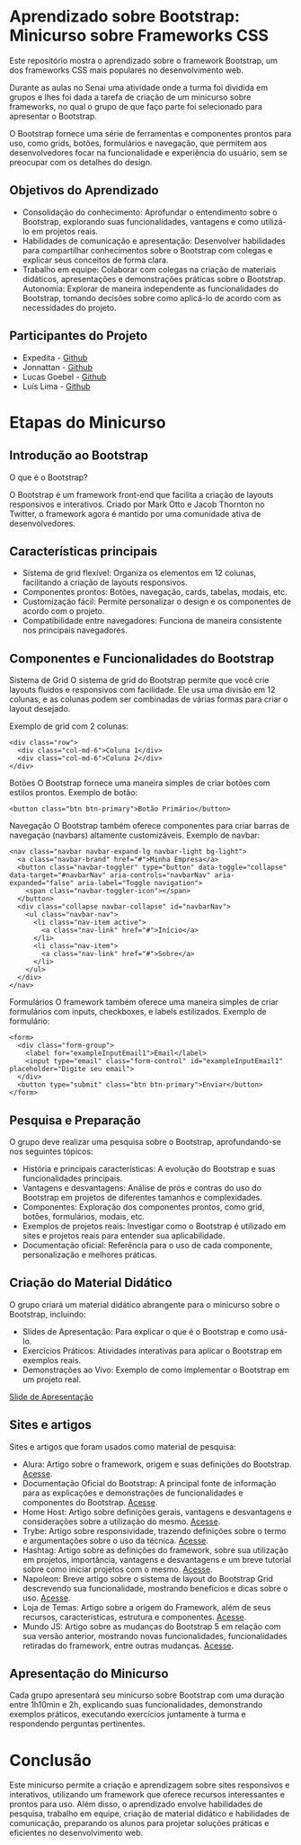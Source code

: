 # Aprendizado sobre Bootstrap: Minicurso sobre Frameworks CSS

Este repositório mostra o aprendizado sobre o framework Bootstrap, um dos frameworks CSS mais populares no desenvolvimento web.

Durante as aulas no Senai uma atividade onde a turma foi dividida em grupos e lhes foi dada a tarefa de criação de um minicurso sobre frameworks, no qual o grupo de que faço parte foi selecionado para apresentar o Bootstrap.

O Bootstrap fornece uma série de ferramentas e componentes prontos para uso, como grids, botões, formulários e navegação, que permitem aos desenvolvedores focar na funcionalidade e experiência do usuário, sem se preocupar com os detalhes do design.

## Objetivos do Aprendizado

- Consolidação do conhecimento: Aprofundar o entendimento sobre o Bootstrap, explorando suas funcionalidades, vantagens e como utilizá-lo em projetos reais.
- Habilidades de comunicação e apresentação: Desenvolver habilidades para compartilhar conhecimentos sobre o Bootstrap com colegas e explicar seus conceitos de forma clara.
- Trabalho em equipe: Colaborar com colegas na criação de materiais didáticos, apresentações e demonstrações práticas sobre o Bootstrap.
Autonomia: Explorar de maneira independente as funcionalidades do Bootstrap, tomando decisões sobre como aplicá-lo de acordo com as necessidades do projeto.

## Participantes do Projeto

- Expedita - [Github](https://github.com/ExpeditaNogueira)
- Jonnattan - [Github](https://github.com/JonnattanSS)
- Lucas Goebel - [Github](https://github.com/lgoebel)
- Luís Lima - [Github](https://github.com/LGSLima)

# Etapas do Minicurso

## Introdução ao Bootstrap

O que é o Bootstrap?

O Bootstrap é um framework front-end que facilita a criação de layouts responsivos e interativos. Criado por Mark Otto e Jacob Thornton no Twitter, o framework agora é mantido por uma comunidade ativa de desenvolvedores.

## Características principais

- Sistema de grid flexível: Organiza os elementos em 12 colunas, facilitando a criação de layouts responsivos.
- Componentes prontos: Botões, navegação, cards, tabelas, modais, etc.
- Customização fácil: Permite personalizar o design e os componentes de acordo com o projeto.
- Compatibilidade entre navegadores: Funciona de maneira consistente nos principais navegadores.

## Componentes e Funcionalidades do Bootstrap

Sistema de Grid O sistema de grid do Bootstrap permite que você crie layouts fluidos e responsivos com facilidade. Ele usa uma divisão em 12 colunas, e as colunas podem ser combinadas de várias formas para criar o layout desejado.

Exemplo de grid com 2 colunas:

```
<div class="row">
  <div class="col-md-6">Coluna 1</div>
  <div class="col-md-6">Coluna 2</div>
</div>
```

Botões O Bootstrap fornece uma maneira simples de criar botões com estilos prontos. Exemplo de botão:

```
<button class="btn btn-primary">Botão Primário</button>
```

Navegação O Bootstrap também oferece componentes para criar barras de navegação (navbars) altamente customizáveis. Exemplo de navbar:

```
<nav class="navbar navbar-expand-lg navbar-light bg-light">
  <a class="navbar-brand" href="#">Minha Empresa</a>
  <button class="navbar-toggler" type="button" data-toggle="collapse" data-target="#navbarNav" aria-controls="navbarNav" aria-expanded="false" aria-label="Toggle navigation">
    <span class="navbar-toggler-icon"></span>
  </button>
  <div class="collapse navbar-collapse" id="navbarNav">
    <ul class="navbar-nav">
      <li class="nav-item active">
        <a class="nav-link" href="#">Início</a>
      </li>
      <li class="nav-item">
        <a class="nav-link" href="#">Sobre</a>
      </li>
    </ul>
  </div>
</nav>
```

Formulários O framework também oferece uma maneira simples de criar formulários com inputs, checkboxes, e labels estilizados. Exemplo de formulário:

```
<form>
  <div class="form-group">
    <label for="exampleInputEmail1">Email</label>
    <input type="email" class="form-control" id="exampleInputEmail1" placeholder="Digite seu email">
  </div>
  <button type="submit" class="btn btn-primary">Enviar</button>
</form>
```

## Pesquisa e Preparação

O grupo deve realizar uma pesquisa sobre o Bootstrap, aprofundando-se nos seguintes tópicos:

- História e principais características: A evolução do Bootstrap e suas funcionalidades principais.
- Vantagens e desvantagens: Análise de prós e contras do uso do Bootstrap em projetos de diferentes tamanhos e complexidades.
- Componentes: Exploração dos componentes prontos, como grid, botões, formulários, modais, etc.
- Exemplos de projetos reais: Investigar como o Bootstrap é utilizado em sites e projetos reais para entender sua aplicabilidade.
- Documentação oficial: Referência para o uso de cada componente, personalização e melhores práticas.

## Criação do Material Didático

O grupo criará um material didático abrangente para o minicurso sobre o Bootstrap, incluindo:

- Slides de Apresentação: Para explicar o que é o Bootstrap e como usá-lo.
- Exercícios Práticos: Atividades interativas para aplicar o Bootstrap em exemplos reais.
- Demonstrações ao Vivo: Exemplo de como implementar o Bootstrap em um projeto real.

[Slide de Apresentação](https://www.canva.com/design/DAGXtiV-I8E/i544_ftIgBzOp20LMlBEGQ/edit?utm_content=DAGXtiV-I8E&utm_campaign=designshare&utm_medium=link2&utm_source=sharebutton)

## Sites e artigos

Sites e artigos que foram usados como material de pesquisa:

- Alura: Artigo sobre o framework, origem e suas definições do Bootstrap. [Acesse](https://www.alura.com.br/artigos/bootstrap).
- Documentação Oficial do Bootstrap: A principal fonte de informação para as explicações e demonstrações de funcionalidades e componentes do Bootstrap. [Acesse](https://getbootstrap.com).
- Home Host: Artigo sobre definições gerais, vantagens e desvantagens e considerações sobre a utilização do mesmo. [Acesse](https://www.homehost.com.br/blog/tutoriais/o-que-e-bootstrap/).
- Trybe: Artigo sobre responsividade, trazendo definições sobre o termo e argumentações sobre o uso da técnica. [Acesse](https://blog.betrybe.com/tecnologia/responsividade/).
- Hashtag: Artigo sobre as definições do framework, sobre sua utilização em projetos, importância, vantagens e desvantagens e um breve tutorial sobre como iniciar projetos com o mesmo. [Acesse](https://www.hashtagtreinamentos.com/bootstrap-o-que-e#como-usar-o-bootstrap-na-pratica).
- Napoleon: Breve artigo sobre o sistema de layout do Bootstrap Grid descrevendo sua funcionalidade, mostrando benefícios e dicas sobre o uso. [Acesse](https://napoleon.com.br/glossario/o-que-e-bootstrap-grid/).
- Loja de Temas: Artigo sobre a origem do Framework, além de seus recursos, características, estrutura e componentes. [Acesse](https://www.lojadetemas.com.br/bootstrap/).
- Mundo JS: Artigo sobre as mudanças do Bootstrap 5 em relação com sua versão anterior, mostrando novas funcionalidades, funcionalidades retiradas do framework, entre outras mudanças. [Acesse](https://www.mundojs.com.br/2020/09/11/bootstrap-5-mudancas/).

## Apresentação do Minicurso

Cada grupo apresentará seu minicurso sobre Bootstrap com uma duração entre 1h10min e 2h, explicando suas funcionalidades, demonstrando exemplos práticos, executando exercícios juntamente à turma e respondendo perguntas pertinentes.

# Conclusão

Este minicurso permite a criação e aprendizagem sobre sites responsivos e interativos, utilizando um framework que oferece recursos interessantes e prontos para uso. Além disso, o aprendizado envolve habilidades de pesquisa, trabalho em equipe, criação de material didático e habilidades de comunicação, preparando os alunos para projetar soluções práticas e eficientes no desenvolvimento web.